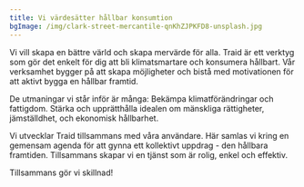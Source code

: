 ```yaml
---
title: Vi värdesätter hållbar konsumtion
bgImage: /img/clark-street-mercantile-qnKhZJPKFD8-unsplash.jpg
---
```

<!--StartFragment-->

Vi vill skapa en bättre värld och skapa mervärde för alla. Traid är ett verktyg som gör det enkelt för dig att bli klimatsmartare och konsumera hållbart. Vår verksamhet bygger på att skapa möjligheter och bistå med motivationen för att aktivt bygga en hållbar framtid.

De utmaningar vi står inför är många: Bekämpa klimatförändringar och fattigdom. Stärka och upprätthålla idealen om mänskliga rättigheter, jämställdhet, och ekonomisk hållbarhet.

<!--StartFragment-->

Vi utvecklar Traid tillsammans med våra användare. Här samlas vi kring en gemensam agenda för att gynna ett kollektivt uppdrag - den hållbara framtiden. Tillsammans skapar vi en tjänst som är rolig, enkel och effektiv. 

Tillsammans gör vi skillnad!



<!--EndFragment-->